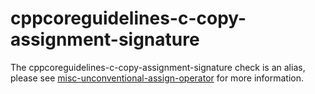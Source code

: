cppcoreguidelines-c-copy-assignment-signature
=============================================

The cppcoreguidelines-c-copy-assignment-signature check is an alias,
please see
[misc-unconventional-assign-operator](https://clang.llvm.org/extra/clang-tidy/checks/misc-unconventional-assign-operator.html)
for more information.

